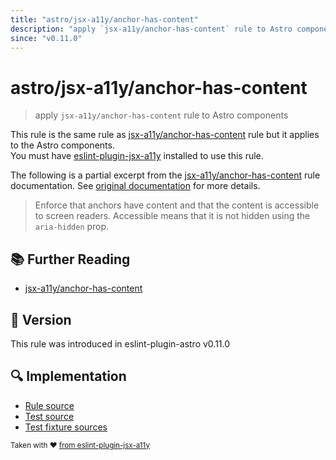 ```yaml
---
title: "astro/jsx-a11y/anchor-has-content"
description: "apply `jsx-a11y/anchor-has-content` rule to Astro components"
since: "v0.11.0"
---
```


# astro/jsx-a11y/anchor-has-content

> apply `jsx-a11y/anchor-has-content` rule to Astro components

This rule is the same rule as [jsx-a11y/anchor-has-content] rule but it applies to the Astro components.  
You must have [eslint-plugin-jsx-a11y] installed to use this rule.

[eslint-plugin-jsx-a11y]: https://github.com/jsx-eslint/eslint-plugin-jsx-a11y
[jsx-a11y/anchor-has-content]: https://github.com/jsx-eslint/eslint-plugin-jsx-a11y/tree/HEAD/docs/rules/anchor-has-content.md

The following is a partial excerpt from the [jsx-a11y/anchor-has-content] rule documentation. See [original documentation][jsx-a11y/anchor-has-content] for more details.

> Enforce that anchors have content and that the content is accessible to screen readers. Accessible means that it is not hidden using the `aria-hidden` prop.

## 📚 Further Reading

- [jsx-a11y/anchor-has-content]

## 🚀 Version

This rule was introduced in eslint-plugin-astro v0.11.0

## 🔍 Implementation

- [Rule source](https://github.com/ota-meshi/eslint-plugin-astro/blob/main/src/rules/jsx-a11y/anchor-has-content.ts)
- [Test source](https://github.com/ota-meshi/eslint-plugin-astro/blob/main/tests/src/rules/jsx-a11y/anchor-has-content.ts)
- [Test fixture sources](https://github.com/ota-meshi/eslint-plugin-astro/tree/main/tests/fixtures/rules/jsx-a11y/anchor-has-content)

<sup>Taken with ❤️ [from eslint-plugin-jsx-a11y](https://github.com/jsx-eslint/eslint-plugin-jsx-a11y/tree/HEAD/docs/rules/anchor-has-content.md)</sup>
